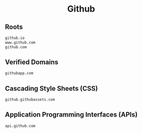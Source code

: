 


<h1 align="center">Github</h1>  


## Roots


```html
github.io
www.github.com
github.com
```  


## Verified Domains


```html
githubapp.com
```  


## Cascading Style Sheets (CSS)


```html
github.githubassets.com
```  


## Application Programming Interfaces (APIs)


```html
api.github.com
```  

<br>
